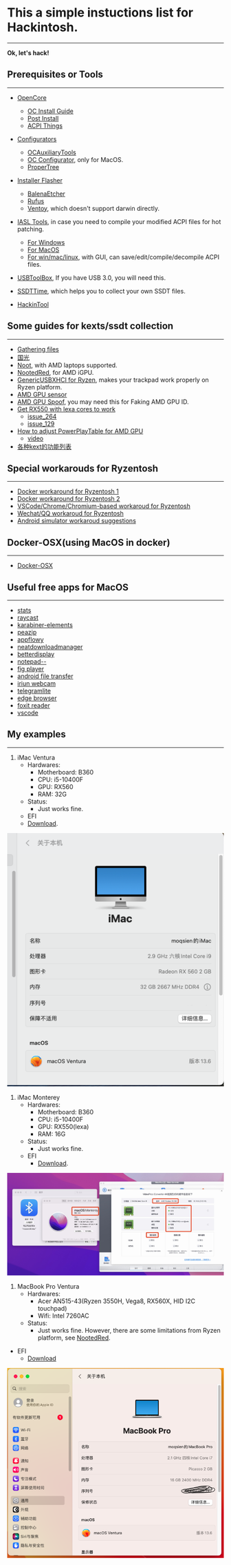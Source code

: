 # This a simple instuctions list for Hackintosh.
----------------

**Ok, let's hack!**

## Prerequisites or Tools
----------------

- [OpenCore](https://github.com/acidanthera/OpenCorePkg)
  - [OC Install Guide](https://dortania.github.io/OpenCore-Install-Guide/)
  - [Post Install](https://dortania.github.io/OpenCore-Post-Install/)
  - [ACPI Things](https://dortania.github.io/Getting-Started-With-ACPI/#a-quick-explainer-on-acpi)

- [Configurators](https://github.com/ic005k/OCAuxiliaryTools)
  - [OCAuxiliaryTools](https://github.com/ic005k/OCAuxiliaryTools)
  - [OC Configurator](https://mackie100projects.altervista.org/download-opencore-configurator/), only for MacOS.
  - [ProperTree](https://github.com/corpnewt/ProperTree)

- [Installer Flasher](https://etcher.balena.io/)
  - [BalenaEtcher](https://etcher.balena.io/)
  - [Rufus](https://github.com/pbatard/rufus)
  - [Ventoy](https://github.com/ventoy/Ventoy), which doesn't support darwin directly.

- [IASL Tools](https://github.com/ic005k/Xiasl), in case you need to compile your modified ACPI files for hot patching.
  - [For Windows](https://www.intel.com/content/www/us/en/developer/topic-technology/open/acpica/download.html)
  - [For MacOS](https://github.com/HelllGuest/acpica-tools-macos)
  - [For win/mac/linux](https://github.com/ic005k/Xiasl), with GUI, can save/edit/compile/decompile ACPI files.

- [USBToolBox](https://github.com/USBToolBox/tool), If you have USB 3.0, you will need this.

- [SSDTTime](https://github.com/corpnewt/SSDTTime), which helps you to collect your own SSDT files.

- [HackinTool](https://github.com/benbaker76/Hackintool)

## Some guides for kexts/ssdt collection
-----------------

- [Gathering files](https://dortania.github.io/OpenCore-Install-Guide/ktext.html)
- [国光](https://apple.sqlsec.com/3-%E5%87%86%E5%A4%87%E5%B7%A5%E4%BD%9C/3-3/)
- [Noot](https://chefkissinc.github.io/guide/gathering-files/kexts), with AMD laptops supported.
- [NootedRed](https://chefkissinc.github.io/nred), for AMD iGPU.
- [GenericUSBXHCI for Ryzen](https://github.com/RattletraPM/GUX-RyzenXHCIFix), makes your trackpad work properly on Ryzen platform.
- [AMD GPU sensor](https://github.com/ChefKissInc/RadeonSensor)
- [AMD GPU Spoof](https://dortania.github.io/Getting-Started-With-ACPI/Universal/spoof.html), you may need this for Faking AMD GPU ID.
- [Get RX550 with lexa cores to work](https://www.youtube.com/watch?v=xb5yKRhOtp0)
  - [issue_264](https://github.com/dortania/bugtracker/issues/264)
  - [issue_129](https://github.com/dortania/bugtracker/issues/129)
- [How to adjust PowerPlayTable for AMD GPU](https://www.reddit.com/r/hackintosh/comments/hg56pv/guide_polaris_rx_560_580_etc_custom_powerplay/)
  - [video](https://www.bilibili.com/video/BV1ZT4y1v7Ac/?spm_id_from=333.337.search-card.all.click&vd_source=1835c845bf533ce47c2b4d33db3419b5)
- [各种kext的功能列表](https://macoshome.com/hackintosh/hcourse/7656.html)

## Special workarouds for Ryzentosh
------------------

- [Docker workaround for Ryzentosh 1](https://gist.github.com/sergeycherepanov/cbe82132b2064cc62b16793b6c61e6c8)
- [Docker workaround for Ryzentosh 2](https://gist.github.com/slykar/e92732be9bf81a71e08068245656d70e)
- [VSCode/Chrome/Chromium-based workaroud for Ryzentosh](https://chefkissinc.github.io/nred#chrome-chromium-based-browsers-and-apps-like-sublime-text-cause-graphical-artefacts-amongst-other-problems)
- [Wechat/QQ workaroud for Ryzentosh](https://pan.xunlei.com/s/VNhkaG568VndHC4GhWdbW0nhA1?pwd=ng2g#)
- [Android simulator workaroud suggestions](https://github.com/allansrc/AMD-OSX-Ryzentosh-B350)

## Docker-OSX(using MacOS in docker)
----------------------

- [Docker-OSX](https://github.com/sickcodes/Docker-OSX)

## Useful free apps for MacOS
----------------------

- [stats](https://github.com/exelban/stats)
- [raycast](https://www.raycast.com/)
- [karabiner-elements](https://karabiner-elements.pqrs.org/)
- [peazip](https://github.com/peazip/PeaZip)
- [appflowy](https://github.com/AppFlowy-IO/AppFlowy)
- [neatdownloadmanager](https://www.neatdownloadmanager.com/index.php/en/)
- [betterdisplay](https://github.com/waydabber/BetterDisplay)
- [notepad--](https://github.com/cxasm/notepad--)
- [fig player](https://apps.apple.com/in/app/fig-player-play-mp4-mkv-mp3/id1612400976?mt=12)
- [android file transfer](https://www.android.com/filetransfer/)
- [iriun webcam](https://iriun.com/)
- [telegramlite](https://apps.apple.com/us/app/telegram-lite/id946399090?mt=12)
- [edge browser](https://www.microsoft.com/en-us/edge/download?form=MA13FJ)
- [foxit reader](https://www.foxit.com/pdf-reader/)
- [vscode](https://code.visualstudio.com/download)

## My examples
----------------------

1. iMac Ventura
    - Hardwares:
      - Motherboard: B360
      - CPU: i5-10400F
      - GPU: RX560
      - RAM: 32G
    - Status:
      - Just works fine.
    - EFI
     - [Download](https://github.com/moqsien/mq_hackintosh/blob/main/EFI_Ventura_RX560_P310S/OC_P310S.zip).

![Hackintosh1](https://github.com/moqsien/mq_hackintosh/blob/main/EFI_Ventura_RX560_P310S/iMac_RX560_32G.png)
1. iMac Monterey
   - Hardwares:
     - Motherboard: B360
     - CPU: i5-10400F
     - GPU: RX550(lexa)
     - RAM: 16G
   - Status:
     - Just works fine.
   - EFI
     - [Download](https://github.com/moqsien/mq_hackintosh/blob/main/EFI_Monterey_RX550_P310S/EFI_RX550.zip).

![Hackintosh2](https://github.com/moqsien/mq_hackintosh/blob/main/EFI_Monterey_RX550_P310S/pics/screen_shot.jpg)
1. MacBook Pro Ventura
   - Hardwares:
     - Acer AN515-43(Ryzen 3550H, Vega8, RX560X, HID I2C touchpad)
     - Wifi: Intel 7260AC
   - Status:
     - Just works fine. However, there are some limitations from Ryzen platform, see [NootedRed](https://chefkissinc.github.io/nred/).
 - EFI
   - [Download](https://github.com/moqsien/mq_hackintosh/blob/main/EFI_Ventura_Ryzen5_AN515-43/OC_AMD_AN515-43.zip)

![Ryzentosh](https://github.com/moqsien/mq_hackintosh/blob/main/EFI_Ventura_Ryzen5_AN515-43/macbook.png)
